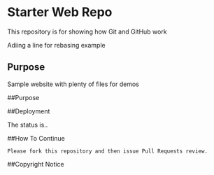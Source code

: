# Starter Web Repo

This repository is for showing how Git and GitHub work

Adiing a line for rebasing example
## Purpose

Sample website with plenty of files for demos

##Purpose

##Deployment

The status is..

##How To Continue
	
	Please fork this repository and then issue Pull Requests review.

##Copyright Notice

